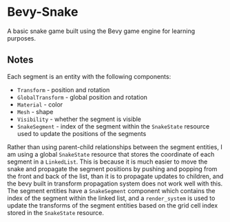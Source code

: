 # Bevy-Snake

A basic snake game built using the Bevy game engine for learning purposes.

## Notes

Each segment is an entity with the following components:
- `Transform` - position and rotation
- `GlobalTransform` - global position and rotation
- `Material` - color
- `Mesh` - shape
- `Visibility` - whether the segment is visible
- `SnakeSegment` - index of the segment within the `SnakeState` resource used to update the positions of the segments

Rather than using parent-child relationships between the segment entities, I am using a global `SnakeState` resource
that stores the coordinate of each segment in a `LinkedList`. This is because it is much easier to move the snake
and propagate the segment positions by pushing and popping from the front and back of the list, than it is to propagate
updates to children, and the bevy built in transform propagation system does not work well with this. The segment entities
have a `SnakeSegment` component which contains the index of the segment within the linked list, and a `render_system` is
used to update the transforms of the segment entities based on the grid cell index stored in the `SnakeState` resource.